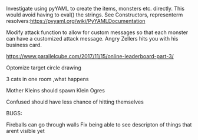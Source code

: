 Investigate using pyYAML to create the items, monsters etc. directly. This would avoid having to eval() the strings. See Constructors, representerm resolvers:https://pyyaml.org/wiki/PyYAMLDocumentation

Modify attack function to allow for custom messages so that each monster can have a customized attack message. Angry Zellers hits you with his business card.

https://www.parallelcube.com/2017/11/15/online-leaderboard-part-3/

Optomize target circle drawing



3 cats in one room ,what happens

Mother Kleins should spawn Klein Ogres

Confused should have less chance of hitting themselves



BUGS:

Fireballs can go through walls
Fix being able to see descripton of things that arent visible yet
